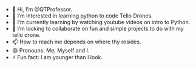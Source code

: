 - 👋 Hi, I’m @QTProfessor.
- 👀 I’m interested in learning python to code Tello Drones.
- 🌱 I’m currently learning by watching youtube videos on intro to Python.
- 💞️ I’m looking to collaborate on fun and simple projects to do with my tello drone.
- 📫 How to reach me depends on where thy resides.
- 😄 Pronouns: Me, Myself and I.
- ⚡ Fun fact: I am younger than I look.

<!---
QTProfessor/QTProfessor is a ✨ special ✨ repository because its `README.md` (this file) appears on your GitHub profile.
You can click the Preview link to take a look at your changes.
--->

